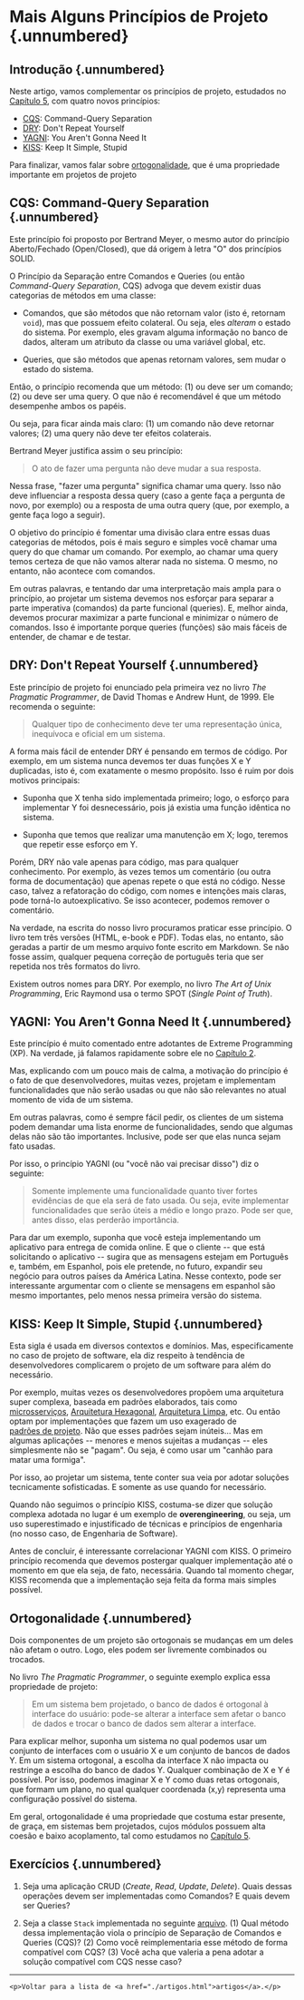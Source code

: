 

# Mais Alguns Princípios de Projeto {.unnumbered}

## Introdução {.unnumbered}

Neste artigo, vamos complementar os princípios de projeto, estudados 
no [Capítulo 5](../cap5.html), com quatro novos princípios:

* [CQS](#cqs-command-query-separation): Command-Query Separation
* [DRY](#dry-dont-repeat-yourself): Don't Repeat Yourself
* [YAGNI](#yagni-you-arent-gonna-need-it): You Aren't Gonna Need It
* [KISS](#kiss-keep-it-simple-stupid): Keep It Simple, Stupid 

Para finalizar, vamos falar sobre 
[ortogonalidade](#ortogonalidade), 
que é uma propriedade importante em projetos de projeto

## CQS: Command-Query Separation {.unnumbered}

Este princípio foi proposto por Bertrand Meyer, o mesmo autor do
princípio Aberto/Fechado (Open/Closed), que dá origem à letra "O"
dos princípios SOLID.

O Princípio da Separação entre Comandos e Queries (ou então  
*Command-Query Separation*, CQS) advoga que devem existir duas 
categorias de métodos em uma classe:

* Comandos, que são métodos que não retornam valor (isto é,
retornam `void`), mas que possuem efeito colateral. Ou seja, 
eles *alteram* o estado do sistema. Por exemplo, eles gravam 
alguma informação no banco de dados, alteram um atributo da 
classe ou uma variável global, etc.

* Queries, que são métodos que apenas retornam valores, sem 
mudar o estado do sistema.

Então, o princípio recomenda que um método: (1) ou deve
ser um comando; (2) ou deve ser uma query. O que não é 
recomendável é que um método desempenhe ambos os papéis.

Ou seja, para ficar ainda mais claro: (1) um comando não
deve retornar valores; (2) uma query não deve ter efeitos
colaterais.

Bertrand Meyer justifica assim o seu princípio:

> O ato de fazer uma pergunta não deve mudar a sua resposta.

Nessa frase, "fazer uma pergunta" significa chamar uma
query. Isso não deve influenciar a resposta dessa query 
(caso a gente faça a pergunta de novo, por exemplo) ou 
a resposta de uma outra query (que, por exemplo, a gente 
faça logo a seguir).

O objetivo do princípio é fomentar uma divisão clara entre 
essas duas categorias de métodos, pois é mais seguro e 
simples você chamar uma query do que chamar um comando. Por 
exemplo, ao chamar uma query temos certeza de 
que não vamos alterar nada no sistema. O mesmo, no entanto, 
não acontece com comandos.

Em outras palavras, e tentando dar uma interpretação mais
ampla para o princípio, ao projetar um sistema devemos
nos esforçar para separar a parte imperativa (comandos) 
da parte funcional (queries). E, melhor ainda, devemos 
procurar maximizar a parte funcional e minimizar o número de
comandos. Isso é importante porque queries (funções) são 
mais fáceis de entender, de chamar e de testar.

## DRY: Don't Repeat Yourself {.unnumbered}

Este princípio de projeto foi enunciado pela primeira vez no 
livro *The Pragmatic Programmer*, de David Thomas e Andrew Hunt, 
de 1999. Ele recomenda o seguinte: 

> Qualquer tipo de conhecimento deve ter uma representação única, 
inequívoca e oficial em um sistema.

A forma mais fácil de entender DRY é pensando em termos
de código. Por exemplo, em um sistema nunca devemos ter duas funções
X e Y duplicadas, isto é, com exatamente o mesmo propósito. Isso é 
ruim por dois motivos principais: 

* Suponha que X tenha sido implementada primeiro; logo, o esforço para 
implementar Y foi desnecessário, pois já existia uma função idêntica 
no sistema. 

* Suponha que temos que realizar uma manutenção em X; logo, teremos 
que repetir esse esforço em Y. 

Porém, DRY não vale apenas para código, mas para qualquer conhecimento.
Por exemplo, às vezes temos um comentário (ou outra forma de documentação)
que apenas repete o que está no código. Nesse caso, talvez a refatoração
do código, com nomes e intenções mais claras, pode torná-lo autoexplicativo. 
Se isso acontecer, podemos remover o comentário.

Na verdade, na escrita do nosso livro procuramos praticar esse 
princípio. O livro tem três versões (HTML, e-book e PDF). Todas elas, 
no entanto, são geradas a partir de um mesmo arquivo fonte escrito 
em Markdown. Se não fosse assim, qualquer pequena correção de português 
teria que ser repetida nos três formatos do livro.

Existem outros nomes para DRY. Por exemplo, no livro *The Art of Unix 
Programming*, Eric Raymond usa o termo SPOT (*Single Point of Truth*).

## YAGNI: You Aren't Gonna Need It {.unnumbered}

Este princípio é muito comentado entre adotantes de Extreme
Programming (XP). Na verdade, já falamos rapidamente sobre
ele no [Capítulo 2](https://engsoftmoderna.info/cap2.html#pr%C3%A1ticas-de-programa%C3%A7%C3%A3o).

Mas, explicando com um pouco mais de calma, a motivação do 
princípio é o fato de que desenvolvedores, muitas vezes,
projetam e implementam funcionalidades que não serão usadas ou 
que não são relevantes no atual momento de vida de um 
sistema.

Em outras palavras, como é sempre fácil pedir, os clientes de 
um sistema podem demandar uma lista enorme de funcionalidades, 
sendo que algumas delas não são tão importantes. Inclusive, 
pode ser que elas nunca sejam fato usadas.

Por isso, o princípio YAGNI (ou "você não vai precisar disso")
diz o seguinte:

> Somente implemente uma funcionalidade quanto tiver fortes
evidências de que ela será de fato usada. Ou seja, evite
implementar funcionalidades que serão úteis a 
médio e longo prazo. Pode ser que, antes disso, elas
perderão importância.

Para dar um exemplo, suponha que você esteja implementando um 
aplicativo para entrega de comida online. E que o cliente --
que está solicitando o aplicativo -- sugira que as mensagens
estejam em Português e, também, em Espanhol, pois ele pretende, 
no futuro, expandir seu negócio para outros países da 
América Latina. Nesse contexto, pode ser interessante argumentar
com o cliente se mensagens em espanhol são mesmo importantes,
pelo menos nessa primeira versão do sistema.


## KISS: Keep It Simple, Stupid {.unnumbered}

Esta sigla é usada em diversos contextos e domínios. 
Mas, especificamente no caso de projeto de software,
ela diz respeito à tendência de desenvolvedores complicarem
o projeto de um software para além do necessário.

Por exemplo, muitas vezes os desenvolvedores propõem uma
arquitetura super complexa, baseada em padrões elaborados,
tais como 
[microsserviços](https://engsoftmoderna.info/cap7.html#microsservi%C3%A7os), 
[Arquitetura Hexagonal](https://engsoftmoderna.info/artigos/arquitetura-hexagonal.html), 
[Arquitetura Limpa](https://engsoftmoderna.info/artigos/arquitetura-limpa.html), etc. Ou então optam por implementações que 
fazem um uso exagerado de  
[padrões de projeto](https://engsoftmoderna.info/cap6.html).
Não que esses padrões sejam inúteis... Mas 
em algumas aplicações -- menores e menos sujeitas a mudanças -- 
eles simplesmente não se "pagam". Ou seja, é como usar um 
"canhão para matar uma formiga".

Por isso, ao projetar um sistema, tente conter sua 
veia por adotar soluções tecnicamente sofisticadas. E 
somente as use quando for necessário.

Quando não seguimos o princípio KISS, costuma-se dizer que 
solução complexa adotada no lugar é um exemplo de 
**overengineering**, ou seja, um uso superestimado 
e injustificado de técnicas e princípios de engenharia
(no nosso caso, de Engenharia de Software).

Antes de concluir, é interessante correlacionar YAGNI com
KISS. O primeiro princípio recomenda que devemos postergar
qualquer implementação até o momento em que ela seja,
de fato, necessária. Quando tal momento chegar, KISS
recomenda que a implementação seja feita da forma mais
simples possível. 

## Ortogonalidade {.unnumbered}

Dois componentes de um projeto são ortogonais se mudanças em um deles 
não afetam o outro. Logo, eles podem ser livremente combinados 
ou trocados.

No livro *The Pragmatic Programmer*, o seguinte exemplo explica essa
propriedade de projeto:

> Em um sistema bem projetado, o banco de dados é ortogonal 
à interface do usuário: pode-se alterar a interface sem afetar 
o banco de dados e trocar o banco de dados sem alterar a interface.

Para explicar melhor, suponha um sistema no qual podemos usar um 
conjunto de interfaces com o usuário X e um conjunto de bancos de dados Y. 
Em um sistema ortogonal, a escolha da interface X não impacta ou 
restringe a escolha do banco de dados Y. Qualquer combinação de X e Y 
é possível. Por isso, podemos imaginar X e Y como duas retas 
ortogonais, que formam um plano, no qual qualquer coordenada (x,y) 
representa uma configuração possível do sistema.

Em geral, ortogonalidade é uma propriedade que costuma estar 
presente, de graça, em sistemas bem projetados, cujos módulos possuem 
alta coesão e baixo acoplamento, tal como estudamos no 
[Capítulo 5](../cap5.html#coes%C3%A3o).

## Exercícios {.unnumbered}

1. Seja uma aplicação CRUD (*Create*, *Read*, *Update*, *Delete*). 
Quais dessas operações devem ser implementadas como Comandos? 
E quais devem ser Queries?

2. Seja a classe `Stack` implementada no 
seguinte [arquivo](https://gist.github.com/mtov/3601acd0b32a1d0a85b4a81a43af4284). (1) Qual método dessa implementação viola o princípio de Separação 
de Comandos e Queries (CQS)? (2) Como você reimplementaria esse método
de forma compatível com CQS? (3) Você acha que valeria a pena adotar 
a solução compatível com CQS nesse caso?



* * * 

```{=html}
<p>Voltar para a lista de <a href="./artigos.html">artigos</a>.</p>
```
